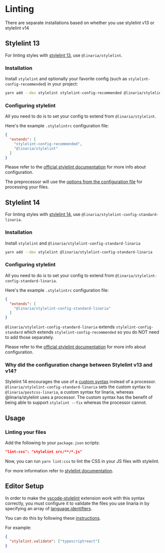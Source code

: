 # Linting

There are separate installations based on whether you use stylelint v13 or stylelint v14

## Stylelint 13

For linting styles with [stylelint 13](https://stylelint.io/), use `@linaria/stylelint`.

### Installation

Install `stylelint` and optionally your favorite config (such as `stylelint-config-recommended`) in your project:

```bash
yarn add --dev stylelint stylelint-config-recommended @linaria/stylelint
```

### Configuring stylelint

All you need to do is to set your config to extend from `@linaria/stylelint`.

Here's the example `.stylelintrc` configuration file:

```json
{
  "extends": [
    "stylelint-config-recommended",
    "@linaria/stylelint"
  ]
}
```

Please refer to the [official stylelint documentation](https://stylelint.io/user-guide/configuration/) for more info about configuration.

The preprocessor will use the [options from the configuration file](/docs/CONFIGURATION.md) for processing your files.

## Stylelint 14

For linting styles with [stylelint 14](https://stylelint.io/), use `@linaria/stylelint-config-standard-linaria`.

### Installation

Install `stylelint` and `@linaria/stylelint-config-standard-linaria`

```bash
yarn add --dev stylelint @linaria/stylelint-config-standard-linaria
```

### Configuring stylelint

All you need to do is to set your config to extend from `@linaria/stylelint-config-standard-linaria`.

Here's the example `.stylelintrc` configuration file:

```json
{
  "extends": [
    "@linaria/stylelint-config-standard-linaria"
  ]
}
```

`@linaria/stylelint-config-standard-linaria` extends `stylelint-config-standard` which extends `stylelint-config-recommended` so you do NOT need to add those separately.

Please refer to the [official stylelint documentation](https://stylelint.io/user-guide/configuration/) for more info about configuration.

### Why did the configuration change between Stylelint v13 and v14?

Stylelint 14 encourages the use of a [custom syntax](https://stylelint.io/developer-guide/syntaxes/) instead of a processor. `@linaria/stylelint-config-standard-linaria` sets the custom syntax to `@linaria/postcss-linaria`, a custom syntax for linaria, whereas @linaria/stylelint uses a processor.  The custom syntax has the benefit of being able to support `stylelint --fix` whereas the processor cannot.

## Usage

### Linting your files

Add the following to your `package.json` scripts:

```json
"lint:css": "stylelint src/**/*.js"
```

Now, you can run `yarn lint:css` to lint the CSS in your JS files with stylelint.

For more information refer to [stylelint documentation](https://stylelint.io/user-guide/cli/).

## Editor Setup

In order to make the
[vscode-stylelint](https://github.com/stylelint/vscode-stylelint)
extension work with this syntax correctly, you must configure it
to validate the files you use linaria in by specifying an array of [language 
identifiers](https://code.visualstudio.com/docs/languages/overview#_changing-the-language-for-the-selected-file).

You can do this by following these
[instructions](https://github.com/stylelint/vscode-stylelint#stylelintvalidate).

For example:

```json
{
  "stylelint.validate": ["typescriptreact"]
}
```

